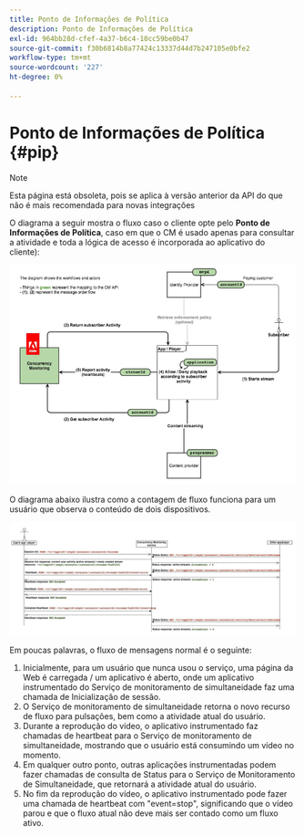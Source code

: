 ```yaml
---
title: Ponto de Informações de Política
description: Ponto de Informações de Política
exl-id: 964bb28d-cfef-4a37-b6c4-10cc59be0b47
source-git-commit: f30b6814b8a77424c13337d44d7b247105e0bfe2
workflow-type: tm+mt
source-wordcount: '227'
ht-degree: 0%

---
```


# Ponto de Informações de Política {#pip}

>[!NOTE]
>
>Esta página está obsoleta, pois se aplica à versão anterior da API do que não é mais recomendada para novas integrações

O diagrama a seguir mostra o fluxo caso o cliente opte pelo **Ponto de Informações de Política**, caso em que o CM é usado apenas para consultar a atividade e toda a lógica de acesso é incorporada ao aplicativo do cliente):

![](assets/pip-workflow.png)



O diagrama abaixo ilustra como a contagem de fluxo funciona para um usuário que observa o conteúdo de dois dispositivos.

![](assets/pip-sequence.png)

Em poucas palavras, o fluxo de mensagens normal é o seguinte:

1. Inicialmente, para um usuário que nunca usou o serviço, uma página da Web é carregada / um aplicativo é aberto, onde um aplicativo instrumentado do Serviço de monitoramento de simultaneidade faz uma chamada de Inicialização de sessão.
1. O Serviço de monitoramento de simultaneidade retorna o novo recurso de fluxo para pulsações, bem como a atividade atual do usuário.
1. Durante a reprodução do vídeo, o aplicativo instrumentado faz chamadas de heartbeat para o Serviço de monitoramento de simultaneidade, mostrando que o usuário está consumindo um vídeo no momento.
1. Em qualquer outro ponto, outras aplicações instrumentadas podem fazer chamadas de consulta de Status para o Serviço de Monitoramento de Simultaneidade, que retornará a atividade atual do usuário.
1. No fim da reprodução do vídeo, o aplicativo instrumentado pode fazer uma chamada de heartbeat com &quot;event=stop&quot;, significando que o vídeo parou e que o fluxo atual não deve mais ser contado como um fluxo ativo.
